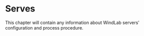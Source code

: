 # Serves

This chapter will contain any information about WindLab servers' configuration and process procedure.

